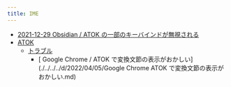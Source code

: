 ```yaml
---
title: IME
---
```



- [2021-12-29 Obsidian / ATOK の一部のキーバインドが無視される](./../../../d/2021/12/29/Obsidian_で_ATOK_の一部のキーバインドが無視される.md)
- [ATOK](./ATOK/index.md)
    - [トラブル](./ATOK/トラブル/index.md)
        - [ Google Chrome / ATOK で変換文節の表示がおかしい](./../../../d/2022/04/05/Google Chrome ATOK で変換文節の表示がおかしい.md)




